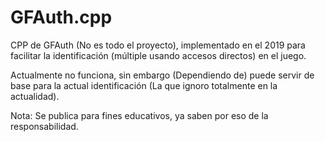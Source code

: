# GFAuth.cpp
CPP de GFAuth (No es todo el proyecto), implementado en el 2019 para facilitar la identificación (múltiple usando accesos directos) en el juego.

Actualmente no funciona, sin embargo (Dependiendo de) puede servir de base para la actual identificación (La que ignoro totalmente en la actualidad).

Nota: Se publica para fines educativos, ya saben por eso de la responsabilidad.
